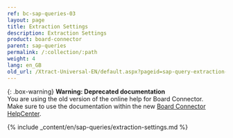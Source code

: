 ```yaml
---
ref: bc-sap-queries-03
layout: page
title: Extraction Settings
description: Extraction Settings
product: board-connector
parent: sap-queries
permalink: /:collection/:path
weight: 4
lang: en_GB
old_url: /Xtract-Universal-EN/default.aspx?pageid=sap-query-extraction-settings
---
```


{: .box-warning}
**Warning: Deprecated documentation** <br>
You are using the old version of the online help for Board Connector.<br>
Make sure to use the documentation within the new [Board Connector HelpCenter](https://helpcenter.theobald-software.com/board-connector/documentation/introduction/).

{% include _content/en/sap-queries/extraction-settings.md %}